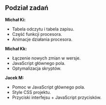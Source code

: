 ## Podział zadań
**Michał Ki:**
  - Tabela odczytu i tabela zapisu.
  - Część funkcji procesora.
  - Animacje działania procesora.

**Michał Kk:**
  - Łączenie nowych zmian w wersje.
  - JavaScript głównego pola.
  - Optymalizacja skryptów.

**Jacek M:**
  - Pomoc w JavaScript głównego pola.
  - Style CSS projektu.
  - Przyciski interfejsu + JavaScript przycisków.
